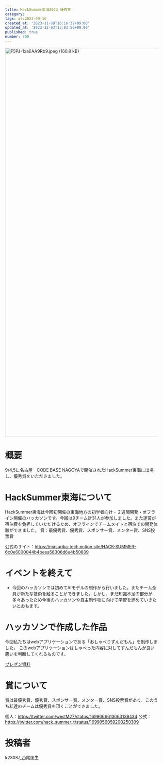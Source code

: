 ```yaml
---
title: HackSummer東海2023 優秀賞
category:
tags: at:2023-09-10
created_at: '2023-11-08T16:16:32+09:00'
updated_at: '2023-12-03T13:03:56+09:00'
published: true
number: 700
---
```


<img width="1280" alt="F5PJ-1xa0AA9Rb9.jpeg (160.8 kB)" src="/img/markdown/700/0da7c24b-2302-454b-87d6-81f299a07ee6.jpeg">


# 概要
9/4,5に名古屋　CODE BASE NAGOYAで開催されたHackSummer東海に出場し、優秀賞をいただきました。

# HackSummer東海について
HackSummer東海は今回初開催の東海地方の初学者向け・２週間開発・オフライン開催のハッカソンです。今回は9チーム計31人が参加しました。また運営が宿泊費を負担していただけるため、オフラインでチームメイトと宿泊での開発体験ができました。
賞：最優秀賞、優秀賞、スポンサー賞、メンター賞、SNS投票賞

公式のサイト：https://masuriba-tech.notion.site/HACK-SUMMER-6c0e6000044b4beea58306d6e4b50639

# イベントを終えて
- 今回のハッカソンでは初めてAIモデルの制作から行いました。またチーム全員が新たな技術を触ることができました。しかし、まだ知識不足の部分が多々あったため今後のハッカソンや自主制作物に向けて学習を進めていきたいとおもます。

# ハッカソンで作成した作品
今回私たちはwebアプリケーションである「おしゃべりずんだもん」を制作しました。
このwebアプリケーションはしゃべった内容に対してずんだもんが良い悪いを判断してくれるものです。


[プレゼン資料](https://www.canva.com/design/DAFtPiTLcBw/TMZqKQR63LpVaQBy0XeVUA/view?utm_content=DAFtPiTLcBw&utm_campaign=designshare&utm_medium=link&utm_source=viewer)

# 賞について
賞は最優秀賞、優秀賞、スポンサー賞、メンター賞、SNS投票賞があり、このうち私達のチームは優秀賞を頂くことができました。

個人：https://twitter.com/westM27/status/1699066613063139434
公式：https://twitter.com/hack_summer_t/status/1699056059200250309

# 投稿者
k23087_西尾匡生
